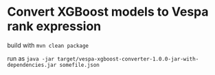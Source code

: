 # Convert XGBoost models to Vespa rank expression

build with `mvn clean package`

run as `java -jar target/vespa-xgboost-converter-1.0.0-jar-with-dependencies.jar somefile.json`
